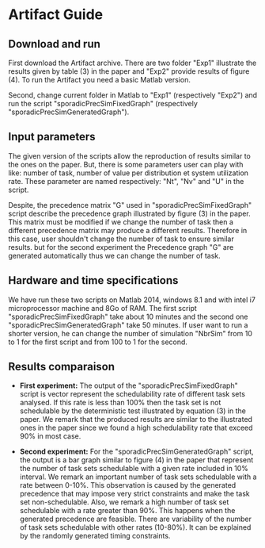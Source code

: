 # Artifact Guide

Download and run 
-------------
First download the Artifact archive. There are two folder "Exp1" illustrate 
the results given by table (3) in the paper and "Exp2" provide results of 
figure (4). To run the Artifact you need a basic Matlab version.

Second, change current folder in Matlab to "Exp1" (respectively "Exp2") and 
run the script "sporadicPrecSimFixedGraph" (respectively 
"sporadicPrecSimGeneratedGraph").

Input parameters 
-------------
The given version of the scripts allow the reproduction of results similar 
to the ones on the paper. But, there is some parameters user can play with 
like: number of task, number of value per distribution et system utilization 
rate. These parameter are named respectively: "Nt", "Nv" and "U" in the script. 

Despite, the precedence matrix "G" used in "sporadicPrecSimFixedGraph" script 
describe the precedence graph illustrated by figure (3) in the paper. This matrix
must be modified if we change the number of task then a different precedence matrix 
may produce a different results. Therefore in this case, user shouldn't change the 
number of task to ensure similar results. but for the second experiment the Precedence 
graph "G" are generated automatically thus we can change the number of task.

Hardware and time specifications
-------------------------------
We have run these two scripts on Matlab 2014, windows 8.1 and with intel i7 microprocessor
machine and 8Go of RAM. The first script "sporadicPrecSimFixedGraph" take about 10 
minutes and the second one "sporadicPrecSimGeneratedGraph" take 50 minutes. If user
want to run a shorter version, he can change the number of simulation "NbrSim" from 
10 to 1 for the first script and from 100 to 1 for the second.

Results comparaison
-------------------------------

- **First experiment:** The output of the "sporadicPrecSimFixedGraph" script is vector represent the 
schedulability rate of different task sets analysed. If this rate is less than 
100% then the task set is not schedulable by the deterministic test illustrated by 
equation (3) in the paper. We remark that the produced results are similar to the 
illustrated ones in the paper since we found a high schedulability rate that exceed
90% in most case.

- **Second experiment:** For the "sporadicPrecSimGeneratedGraph" script, the output is a bar graph similar to 
figure (4) in the paper that represent the number of task sets schedulable with a given 
rate included in 10% interval. We remark an important number of task sets schedulable 
with a rate between 0-10%. This observation is caused by the generated precedence 
that may impose very strict constraints and make the task set non-schedulable.
Also, we remark a high number of task set schedulable with a rate greater than 90%. This 
happens when the generated precedence are feasible.
There are variability of the number of task sets schedulable with other rates (10-80%). It
can be explained by the randomly generated timing constraints.
